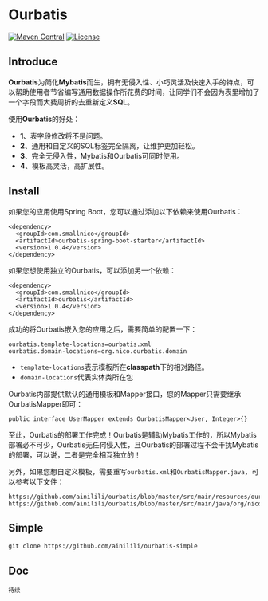 # Ourbatis

[![Maven Central](https://maven-badges.herokuapp.com/maven-central/com.smallnico/ourbatis/badge.svg)](https://maven-badges.herokuapp.com/maven-central/com.smallnico/ourbatis/)
[![License](https://img.shields.io/badge/license-Apache%202-4EB1BA.svg)](https://www.apache.org/licenses/LICENSE-2.0.html)

## Introduce
**Ourbatis**为简化**Mybatis**而生，拥有无侵入性、小巧灵活及快速入手的特点，可以帮助使用者节省编写通用数据操作所花费的时间，让同学们不会因为表里增加了一个字段而大费周折的去重新定义**SQL**。

使用**Ourbatis**的好处：
 - **1**、表字段修改将不是问题。
 - **2**、通用和自定义的SQL标签完全隔离，让维护更加轻松。
 - **3**、完全无侵入性，Mybatis和Ourbatis可同时使用。
 - **4**、模板高灵活，高扩展性。
 
## Install
如果您的应用使用Spring Boot，您可以通过添加以下依赖来使用Ourbatis：
```
<dependency>
  <groupId>com.smallnico</groupId>
  <artifactId>ourbatis-spring-boot-starter</artifactId>
  <version>1.0.4</version>
</dependency>
```
如果您想使用独立的Ourbatis，可以添加另一个依赖：
```
<dependency>
  <groupId>com.smallnico</groupId>
  <artifactId>ourbatis</artifactId>
  <version>1.0.4</version>
</dependency>
```
成功的将Ourbatis嵌入您的应用之后，需要简单的配置一下：
```
ourbatis.template-locations=ourbatis.xml
ourbatis.domain-locations=org.nico.ourbatis.domain
```
 - ```template-locations```表示模板所在**classpath**下的相对路径。
 - ```domain-locations```代表实体类所在包

Ourbatis内部提供默认的通用模板和Mapper接口，您的Mapper只需要继承OurbatisMapper即可：
```
public interface UserMapper extends OurbatisMapper<User, Integer>{}
```
至此，Ourbatis的部署工作完成！Ourbatis是辅助Mybatis工作的，所以Mybatis部署必不可少，Ourbatis无任何侵入性，且Ourbatis的部署过程不会干扰Mybatis的部署，可以说，二者是完全相互独立的！

另外，如果您想自定义模板，需要重写```ourbatis.xml```和```OurbatisMapper.java```，可以参考以下文件：
```
https://github.com/ainilili/ourbatis/blob/master/src/main/resources/ourbatis.xml
https://github.com/ainilili/ourbatis/blob/master/src/main/java/org/nico/ourbatis/mapper/OurbatisMapper.java
```
## Simple
```
git clone https://github.com/ainilili/ourbatis-simple
```
## Doc
```
待续
```
